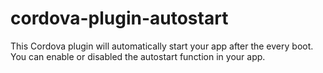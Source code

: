 # cordova-plugin-autostart
This Cordova plugin will automatically start your app after the every boot. You can enable or disabled the autostart function in your app.
